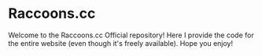 # Raccoons.cc
Welcome to the Raccoons.cc Official repository!
Here I provide the code for the entire website (even though it's freely available).
Hope you enjoy!
